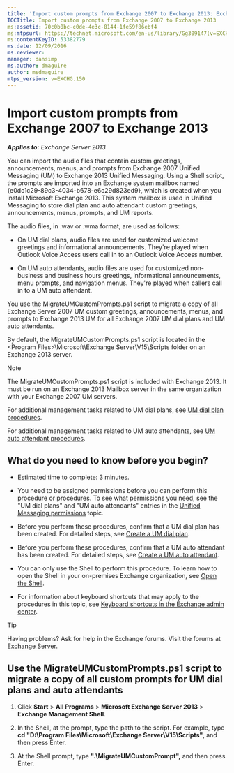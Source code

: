 ```yaml
---
title: 'Import custom prompts from Exchange 2007 to Exchange 2013: Exchange 2013 Help'
TOCTitle: Import custom prompts from Exchange 2007 to Exchange 2013
ms:assetid: 70c0b0bc-c0de-4e3c-8144-1fe59f86ebf4
ms:mtpsurl: https://technet.microsoft.com/en-us/library/Gg309147(v=EXCHG.150)
ms:contentKeyID: 53382779
ms.date: 12/09/2016
ms.reviewer: 
manager: dansimp
ms.author: dmaguire
author: msdmaguire
mtps_version: v=EXCHG.150
---
```


# Import custom prompts from Exchange 2007 to Exchange 2013

_**Applies to:** Exchange Server 2013_

You can import the audio files that contain custom greetings, announcements, menus, and prompts from Exchange 2007 Unified Messaging (UM) to Exchange 2013 Unified Messaging. Using a Shell script, the prompts are imported into an Exchange system mailbox named {e0dc1c29-89c3-4034-b678-e6c29d823ed9}, which is created when you install Microsoft Exchange 2013. This system mailbox is used in Unified Messaging to store dial plan and auto attendant custom greetings, announcements, menus, prompts, and UM reports.

The audio files, in .wav or .wma format, are used as follows:

- On UM dial plans, audio files are used for customized welcome greetings and informational announcements. They're played when Outlook Voice Access users call in to an Outlook Voice Access number.

- On UM auto attendants, audio files are used for customized non-business and business hours greetings, informational announcements, menu prompts, and navigation menus. They're played when callers call in to a UM auto attendant.

You use the MigrateUMCustomPrompts.ps1 script to migrate a copy of all Exchange Server 2007 UM custom greetings, announcements, menus, and prompts to Exchange 2013 UM for all Exchange 2007 UM dial plans and UM auto attendants.

By default, the MigrateUMCustomPrompts.ps1 script is located in the \<Program Files\>\\Microsoft\\Exchange Server\\V15\\Scripts folder on an Exchange 2013 server.

> [!NOTE]
> The MigrateUMCustomPrompts.ps1 script is included with Exchange 2013. It must be run on an Exchange 2013 Mailbox server in the same organization with your Exchange 2007 UM servers.

For additional management tasks related to UM dial plans, see [UM dial plan procedures](um-dial-plan-procedures-exchange-2013-help.md).

For additional management tasks related to UM auto attendants, see [UM auto attendant procedures](https://docs.microsoft.com/en-us/exchange/voice-mail-unified-messaging/automatically-answer-and-route-calls/um-auto-attendant-procedures).

## What do you need to know before you begin?

- Estimated time to complete: 3 minutes.

- You need to be assigned permissions before you can perform this procedure or procedures. To see what permissions you need, see the "UM dial plans" and "UM auto attendants" entries in the [Unified Messaging permissions](unified-messaging-permissions-exchange-2013-help.md) topic.

- Before you perform these procedures, confirm that a UM dial plan has been created. For detailed steps, see [Create a UM dial plan](https://docs.microsoft.com/en-us/exchange/voice-mail-unified-messaging/connect-voice-mail-system/create-um-dial-plan).

- Before you perform these procedures, confirm that a UM auto attendant has been created. For detailed steps, see [Create a UM auto attendant](https://docs.microsoft.com/en-us/exchange/voice-mail-unified-messaging/automatically-answer-and-route-calls/create-a-um-auto-attendant).

- You can only use the Shell to perform this procedure. To learn how to open the Shell in your on-premises Exchange organization, see [Open the Shell](https://technet.microsoft.com/en-us/library/dd638134\(v=exchg.150\)).

- For information about keyboard shortcuts that may apply to the procedures in this topic, see [Keyboard shortcuts in the Exchange admin center](keyboard-shortcuts-in-the-exchange-admin-center-2013-help.md).

> [!TIP]
> Having problems? Ask for help in the Exchange forums. Visit the forums at [Exchange Server](https://go.microsoft.com/fwlink/p/?linkid=60612).

## Use the MigrateUMCustomPrompts.ps1 script to migrate a copy of all custom prompts for UM dial plans and auto attendants

1. Click **Start** \> **All Programs** \> **Microsoft Exchange Server 2013** \> **Exchange Management Shell**.

2. In the Shell, at the prompt, type the path to the script. For example, type **cd "D:\\Program Files\\Microsoft\\Exchange Server\\V15\\Scripts"**, and then press Enter.

3. At the Shell prompt, type **".\\MigrateUMCustomPrompt",** and then press Enter.
